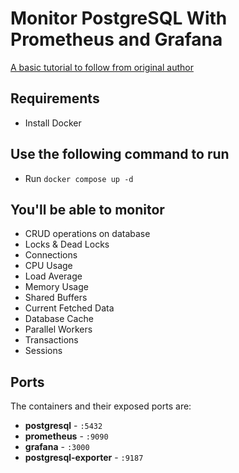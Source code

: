 # Monitor PostgreSQL With Prometheus and Grafana

[A basic tutorial to follow from original author 
](https://rezakhademix.medium.com/a-complete-guide-to-monitor-postgresql-with-prometheus-and-grafana-5611af229882)

## Requirements
* Install Docker

## Use the following command to run
* Run `docker compose up -d`


## You'll be able to monitor  
* CRUD operations on database
* Locks & Dead Locks
* Connections
* CPU Usage
* Load Average
* Memory Usage
* Shared Buffers
* Current Fetched Data
* Database Cache
* Parallel Workers
* Transactions
* Sessions
  

## Ports
The containers and their exposed ports are:

-   **postgresql** - `:5432`
-   **prometheus** - `:9090`
-   **grafana** - `:3000`
-   **postgresql-exporter** - `:9187`


